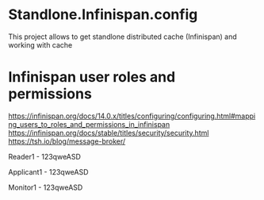 # Standlone.Infinispan.config
This project allows to get standlone distributed cache (Infinispan) and working with cache

# Infinispan user roles and permissions

https://infinispan.org/docs/14.0.x/titles/configuring/configuring.html#mapping_users_to_roles_and_permissions_in_infinispan
https://infinispan.org/docs/stable/titles/security/security.html
https://tsh.io/blog/message-broker/

Reader1 - 123qweASD

Applicant1 - 123qweASD

Monitor1 - 123qweASD
